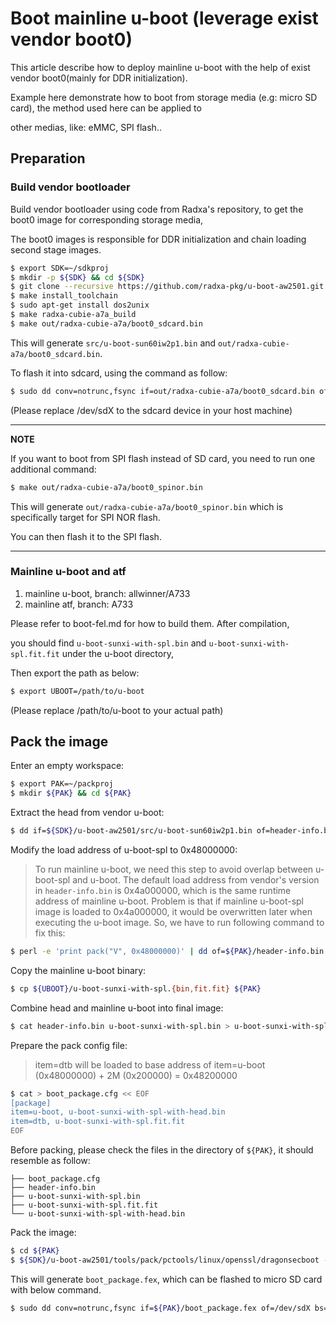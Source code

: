 # Boot mainline u-boot (leverage exist vendor boot0)

This article describe how to deploy mainline u-boot with the help of exist vendor boot0(mainly for DDR initialization).

Example here demonstrate how to boot from storage media (e.g: micro SD card), the method used here can be applied to

other medias, like:  eMMC, SPI flash..



## Preparation

### Build vendor bootloader

Build vendor bootloader using code from Radxa's repository, to get the boot0 image for corresponding storage media,

The boot0 images is responsible for DDR initialization and chain loading second stage images.



```sh
$ export SDK=~/sdkproj
$ mkdir -p ${SDK} && cd ${SDK}
$ git clone --recursive https://github.com/radxa-pkg/u-boot-aw2501.git && cd u-boot-aw2501
$ make install_toolchain
$ sudo apt-get install dos2unix
$ make radxa-cubie-a7a_build
$ make out/radxa-cubie-a7a/boot0_sdcard.bin
```

This will generate `src/u-boot-sun60iw2p1.bin` and `out/radxa-cubie-a7a/boot0_sdcard.bin`.


To flash it into sdcard, using the command as follow:

```sh
$ sudo dd conv=notrunc,fsync if=out/radxa-cubie-a7a/boot0_sdcard.bin of=/dev/sdX bs=512 seek=256
```
(Please replace /dev/sdX to the sdcard device in your host machine)

---

**NOTE**

If you want to boot from SPI flash instead of SD card, you need to run one additional command:

```sh
$ make out/radxa-cubie-a7a/boot0_spinor.bin
```

This will generate `out/radxa-cubie-a7a/boot0_spinor.bin` which is specifically target for SPI NOR flash.

You can then flash it to the SPI flash.

---

### Mainline u-boot and atf

1. mainline u-boot, branch: allwinner/A733
2. mainline atf, branch: A733

Please refer to boot-fel.md for how to build them. After compilation,

you should find `u-boot-sunxi-with-spl.bin` and `u-boot-sunxi-with-spl.fit.fit` under the u-boot directory,

Then export the path as below:

```sh
$ export UBOOT=/path/to/u-boot
```
(Please replace /path/to/u-boot to your actual path)

## Pack the image

Enter an empty workspace:

```sh
$ export PAK=~/packproj
$ mkdir ${PAK} && cd ${PAK}
```

Extract the head from vendor u-boot:

```sh
$ dd if=${SDK}/u-boot-aw2501/src/u-boot-sun60iw2p1.bin of=header-info.bin bs=1600 count=1
```

Modify the load address of u-boot-spl to 0x48000000:

> To run mainline u-boot, we need this step to avoid overlap between u-boot-spl and u-boot.
> The default load address from vendor's version in `header-info.bin` is 0x4a000000, which is the same runtime address of mainline u-boot.
> Problem is that if mainline u-boot-spl image is loaded to 0x4a000000, it would be overwritten later when executing the u-boot image.
> So, we have to run following command to fix this:

```sh
$ perl -e 'print pack("V", 0x48000000)' | dd of=${PAK}/header-info.bin bs=1 seek=$((0x2c)) count=4 conv=notrunc
```

Copy the mainline u-boot binary:

```sh
$ cp ${UBOOT}/u-boot-sunxi-with-spl.{bin,fit.fit} ${PAK}
```

Combine head and mainline u-boot into final image:

```sh
$ cat header-info.bin u-boot-sunxi-with-spl.bin > u-boot-sunxi-with-spl-with-head.bin
```

Prepare the pack config file:

> item=dtb will be loaded to base address of item=u-boot (0x48000000) + 2M (0x200000) = 0x48200000

```sh
$ cat > boot_package.cfg << EOF
[package]
item=u-boot, u-boot-sunxi-with-spl-with-head.bin
item=dtb, u-boot-sunxi-with-spl.fit.fit
EOF
```

Before packing,  please check the files in the directory of `${PAK}`, it should resemble as follow:
```
├── boot_package.cfg
├── header-info.bin
├── u-boot-sunxi-with-spl.bin
├── u-boot-sunxi-with-spl.fit.fit
└── u-boot-sunxi-with-spl-with-head.bin
```

Pack the image:
```sh
$ cd ${PAK}
$ ${SDK}/u-boot-aw2501/tools/pack/pctools/linux/openssl/dragonsecboot -pack ./boot_package.cfg
```

This will generate `boot_package.fex`, which can be flashed to micro SD card with below command.

```sh
$ sudo dd conv=notrunc,fsync if=${PAK}/boot_package.fex of=/dev/sdX bs=512 seek=32800
```
